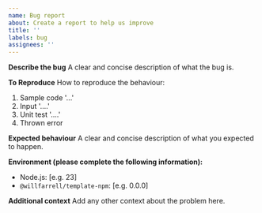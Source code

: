 ```yaml
---
name: Bug report
about: Create a report to help us improve
title: ''
labels: bug
assignees: ''
---
```


**Describe the bug**
A clear and concise description of what the bug is.

**To Reproduce**
How to reproduce the behaviour:

1. Sample code '...'
2. Input '....'
3. Unit test '....'
4. Thrown error

**Expected behaviour**
A clear and concise description of what you expected to happen.

**Environment (please complete the following information):**

- Node.js: [e.g. 23]
- `@willfarrell/template-npm`: [e.g. 0.0.0]

**Additional context**
Add any other context about the problem here.
